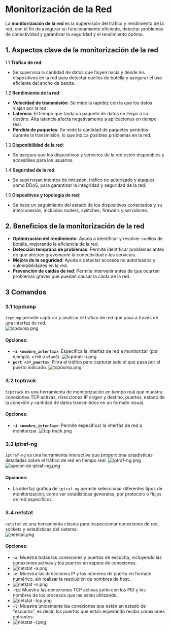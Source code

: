 # Monitorización de la Red

La **monitorización de la red** es la supervisión del tráfico y rendimiento de la red, con el fin de asegurar su funcionamiento eficiente, detectar problemas de conectividad y garantizar la seguridad y el rendimiento óptimo.

## 1. Aspectos clave de la monitorización de la red

1.1 **Tráfico de red**:
   - Se supervisa la cantidad de datos que fluyen hacia y desde los dispositivos en la red para detectar cuellos de botella y asegurar el uso eficiente del ancho de banda.

1.2 **Rendimiento de la red**:
   - **Velocidad de transmisión**: Se mide la rapidez con la que los datos viajan por la red.
   - **Latencia**: El tiempo que tarda un paquete de datos en llegar a su destino. Alta latencia afecta negativamente a aplicaciones en tiempo real.
   - **Pérdida de paquetes**: Se mide la cantidad de paquetes perdidos durante la transmisión, lo que indica posibles problemas en la red.

1.3 **Disponibilidad de la red**:
   - Se asegura que los dispositivos y servicios de la red estén disponibles y accesibles para los usuarios.

1.4 **Seguridad de la red**:
   - Se supervisan intentos de intrusión, tráfico no autorizado y ataques como DDoS, para garantizar la integridad y seguridad de la red.

1.5 **Dispositivos y topología de red**:
   - Se hace un seguimiento del estado de los dispositivos conectados y su interconexión, incluidos routers, switches, firewalls y servidores.

## 2. Beneficios de la monitorización de la red

- **Optimización del rendimiento**: Ayuda a identificar y resolver cuellos de botella, mejorando la eficiencia de la red.
- **Detección temprana de problemas**: Permite identificar problemas antes de que afecten gravemente la conectividad o los servicios.
- **Mejora de la seguridad**: Ayuda a detectar accesos no autorizados y vulnerabilidades en la red.
- **Prevención de caídas de red**: Permite intervenir antes de que ocurran problemas graves que puedan causar la caída de la red.


## 3 Comandos
### 3.1 **tcpdump**
`tcpdump` permite capturar y analizar el tráfico de red que pasa a través de una interfaz de red.  
![tcpdump.png](https://github.com/N1tr0Zeu5/Monitorizacion/blob/main/Img*/Monitorizacion/Network/tcpdump.png)

#### Opciones:
- **`-i <nombre_interfaz>`**: Especifica la interfaz de red a monitorizar (por ejemplo, `eth0` o `wlan0`).
![tcpdum -i.png](https://github.com/N1tr0Zeu5/Monitorizacion/blob/main/Img*/Monitorizacion/Network/tcpdum%20-i.png)
- **`port <nº_puerto>`**: Filtra el tráfico para capturar solo el que pasa por el puerto indicado.
![tcpdump.png](https://github.com/N1tr0Zeu5/Monitorizacion/blob/main/Img*/Monitorizacion/Network/tcpdump.png)

### 3.2 **tcptrack**
`tcptrack` es una herramienta de monitorización en tiempo real que muestra conexiones TCP activas, direcciones IP origen y destino, puertos, estado de la conexión y cantidad de datos transmitidos en un formato visual.

#### Opciones:
- **`-i <nombre_interfaz>`**: Permite especificar la interfaz de red a monitorizar.
![tcp track.png](https://github.com/N1tr0Zeu5/Monitorizacion/blob/main/Img*/Monitorizacion/Network/tcp%20track.png)

### 3.3 **iptraf-ng**
`iptraf-ng` es una herramienta interactiva que proporciona estadísticas detalladas sobre el tráfico de red en tiempo real.
![iptraf-ng.png](https://github.com/N1tr0Zeu5/Monitorizacion/blob/main/Img*/Monitorizacion/Network/iptraf-ng.png)
![opcion de iptraf-ng.png](https://github.com/N1tr0Zeu5/Monitorizacion/blob/main/Img*/Monitorizacion/Network/opcion%20de%20iptraf-ng.png)

#### Opciones:
- La interfaz gráfica de `iptraf-ng` permite seleccionar diferentes tipos de monitorización, como ver estadísticas generales, por protocolo o flujos de red específicos.

### 3.4 **netstat**
`netstat` es una herramienta clásica para inspeccionar conexiones de red, sockets y estadísticas del sistema.  
![netstat.png](https://github.com/N1tr0Zeu5/Monitorizacion/blob/main/Img*/Monitorizacion/Network/netstat.png)

#### Opciones:
- **`-a`**: Muestra todas las conexiones y puertos de escucha, incluyendo las conexiones activas y los puertos en espera de conexiones.
- ![netstat -a.png](https://github.com/N1tr0Zeu5/Monitorizacion/blob/main/Img*/Monitorizacion/Network/netstat%20-a.png)
- **`-n`**: Muestra las direcciones IP y los números de puerto en formato numérico, sin realizar la resolución de nombres de host.
- ![netstat -n.png](https://github.com/N1tr0Zeu5/Monitorizacion/blob/main/Img*/Monitorizacion/Network/netstat%20-n.png)
- **`-tp`**: Muestra las conexiones TCP activas junto con los PID y los nombres de los procesos que las están utilizando.
- ![netstat -tcp.png](https://github.com/N1tr0Zeu5/Monitorizacion/blob/main/Img*/Monitorizacion/Network/netstat%20-tcp.png)
- **`-l`**: Muestra únicamente las conexiones que están en estado de "escucha", es decir, los puertos que están esperando recibir conexiones entrantes.
- ![netstat -l.png](https://github.com/N1tr0Zeu5/Monitorizacion/blob/main/Img*/Monitorizacion/Network/netstat%20-l.png)
